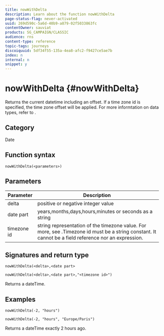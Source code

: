```yaml
---
title: nowWithDelta
description: Learn about the function nowWithDelta
page-status-flag: never-activated
uuid: 269d590c-5a6d-40b9-a879-02f5033863fc
contentOwner: sauviat
products: SG_CAMPAIGN/CLASSIC
audience: rns
content-type: reference
topic-tags: journeys
discoiquuid: 5df34f55-135a-4ea8-afc2-f9427ce5ae7b
index: n
internal: n
snippet: y
---
```


# nowWithDelta {#nowWithDelta}

Returns the current datetime including an offset. If a time zone id is specified, the time zone offset will be applied. For more informtation on data types, refer to [](../expression/expressionconstants.md).

## Category

Date

## Function syntax

`nowWithDelta(<parameters>)`

## Parameters

|Parameter|Description|
|--- |--- |
|delta|positive or negative integer value|
|date part|years,months,days,hours,minutes or seconds as a string|
|timezone id|string representation of the timezone value. For more, see [](../expression/expressionconstants.md).Timezone id must be a string constant. It cannot be a field reference nor an expression.|

## Signatures and return type

`nowWithDelta(<delta>,<date part>`

`nowWithDelta(<delta>,<date part>,"<timezone id>")`

Returns a dateTime.

## Examples

`nowWithDelta(-2, "hours")`

`nowWithDelta(-2, "hours", "Europe/Paris")`

Returns a dateTime exactly 2 hours ago.
